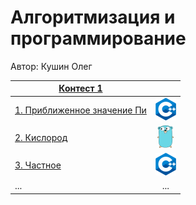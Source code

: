 # Алгоритмизация и программирование

Автор: Кушин Олег

|[Контест 1](https://contest.yandex.ru/contest/52142/problems/) |  |
| --- | :-: |
| [1. Приближенное значение Пи](main/contest_01/01/main.cpp) | ![](./img/cpp.png) |
| [2. Кислород]() |  ![](./img/go.png) |
| [3. Частное]() | ![](./img/cpp.png) |
| ... | ... |

